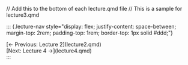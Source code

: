 // Add this to the bottom of each lecture.qmd file 
// This is a sample for lecture3.qmd

::: {.lecture-nav style="display: flex; justify-content: space-between; margin-top: 2rem; padding-top: 1rem; border-top: 1px solid #ddd;"}
<div>
[← Previous: Lecture 2](lecture2.qmd)
</div>
<div>
[Next: Lecture 4 →](lecture4.qmd)
</div>
:::

